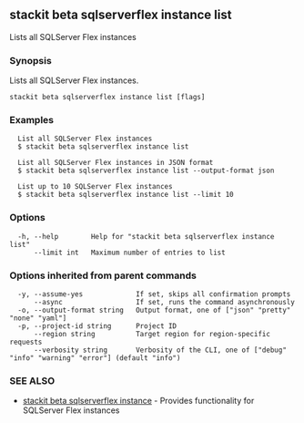 ## stackit beta sqlserverflex instance list

Lists all SQLServer Flex instances

### Synopsis

Lists all SQLServer Flex instances.

```
stackit beta sqlserverflex instance list [flags]
```

### Examples

```
  List all SQLServer Flex instances
  $ stackit beta sqlserverflex instance list

  List all SQLServer Flex instances in JSON format
  $ stackit beta sqlserverflex instance list --output-format json

  List up to 10 SQLServer Flex instances
  $ stackit beta sqlserverflex instance list --limit 10
```

### Options

```
  -h, --help        Help for "stackit beta sqlserverflex instance list"
      --limit int   Maximum number of entries to list
```

### Options inherited from parent commands

```
  -y, --assume-yes             If set, skips all confirmation prompts
      --async                  If set, runs the command asynchronously
  -o, --output-format string   Output format, one of ["json" "pretty" "none" "yaml"]
  -p, --project-id string      Project ID
      --region string          Target region for region-specific requests
      --verbosity string       Verbosity of the CLI, one of ["debug" "info" "warning" "error"] (default "info")
```

### SEE ALSO

* [stackit beta sqlserverflex instance](./stackit_beta_sqlserverflex_instance.md)	 - Provides functionality for SQLServer Flex instances

